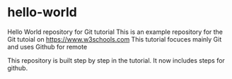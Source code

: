 # hello-world
Hello World repository for Git tutorial
This is an example repository for the Git tutoial on https://www.w3schools.com
This tutorial focuces mainly Git and uses Github for remote

This repository is built step by step in the tutorial.
It now includes steps for github.
